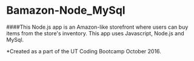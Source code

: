 # Bamazon-Node_MySql


####This Node.js app is an Amazon-like storefront where users can buy items from the store's inventory. This app uses Javascript, Node.js and MySql. 

*Created as a part of the UT Coding Bootcamp October 2016. 

